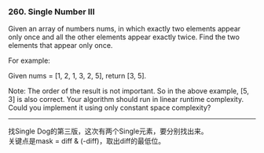### 260. Single Number III

Given an array of numbers nums, in which exactly two elements appear only once and all the other elements appear exactly twice. Find the two elements that appear only once.

For example:

Given nums = [1, 2, 1, 3, 2, 5], return [3, 5].

Note:
The order of the result is not important. So in the above example, [5, 3] is also correct.
Your algorithm should run in linear runtime complexity. Could you implement it using only constant space complexity?

* * *

找Single Dog的第三版，这次有两个Single元素，要分别找出来。  
关键点是mask = diff & (-diff)，取出diff的最低位。


